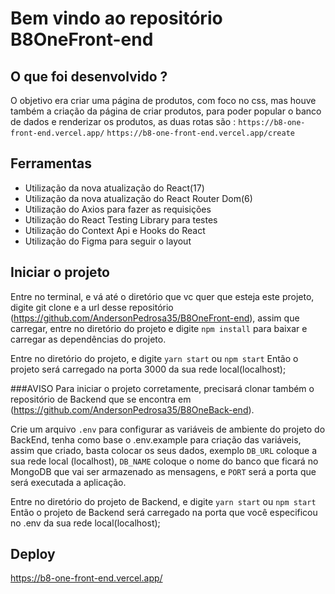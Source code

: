 # Bem vindo ao repositório B8OneFront-end
## O que foi desenvolvido ?
  O objetivo era criar uma página de produtos, com foco no css, mas houve também a criação da página de criar produtos, para poder popular o banco de dados e renderizar os produtos, as duas rotas são :
  ``` https://b8-one-front-end.vercel.app/ ```
  ``` https://b8-one-front-end.vercel.app/create ```

## Ferramentas 
  - Utilização da nova atualização do React(17)
  - Utilização da nova atualização do React Router Dom(6)
  - Utilização do Axios para fazer as requisições
  - Utilização do React Testing Library para testes
  - Utilização do Context Api e Hooks do React
  - Utilização do Figma para seguir o layout

## Iniciar o projeto
  Entre no terminal, e vá até o diretório que vc quer que esteja este projeto, digite git clone e a url desse repositório (https://github.com/AndersonPedrosa35/B8OneFront-end), assim que carregar, entre no diretório do projeto e digite ```npm install``` para baixar e carregar as dependências do projeto.
  
Entre no diretório do projeto, e digite ```yarn start``` ou ```npm start```
Então o projeto será carregado na porta 3000 da sua rede local(localhost);
  
 ###AVISO
 Para iniciar o projeto corretamente, precisará clonar também o repositório de Backend que se encontra em (https://github.com/AndersonPedrosa35/B8OneBack-end).

 Crie um arquivo ```.env``` para configurar as variáveis de ambiente do projeto do BackEnd, tenha como base o .env.example para criação das variáveis, assim que criado, basta colocar os seus dados, exemplo ```DB_URL``` coloque a sua rede local (localhost), ```DB_NAME``` coloque o nome do banco que ficará no MongoDB que vai ser armazenado as mensagens, e ```PORT``` será a porta que será executada a aplicação.
 
 Entre no diretório do projeto de Backend, e digite ```yarn start``` ou ```npm start```
 Então o projeto de Backend será carregado na porta que você especificou no .env da sua rede local(localhost);

## Deploy
https://b8-one-front-end.vercel.app/
